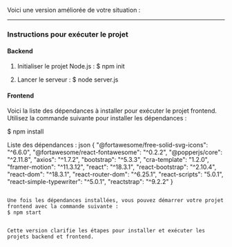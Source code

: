 Voici une version améliorée de votre situation :

---

### Instructions pour exécuter le projet

#### Backend

1. Initialiser le projet Node.js :
   $ npm init

2. Lancer le serveur :
   $ node server.js

#### Frontend

Voici la liste des dépendances à installer pour exécuter le projet frontend. Utilisez la commande suivante pour installer les dépendances :

$ npm install

Liste des dépendances :
json
{
    "@fortawesome/free-solid-svg-icons": "^6.6.0",
    "@fortawesome/react-fontawesome": "^0.2.2",
    "@popperjs/core": "^2.11.8",
    "axios": "^1.7.2",
    "bootstrap": "^5.3.3",
    "cra-template": "1.2.0",
    "framer-motion": "^11.3.12",
    "react": "^18.3.1",
    "react-bootstrap": "^2.10.4",
    "react-dom": "^18.3.1",
    "react-router-dom": "^6.25.1",
    "react-scripts": "5.0.1",
    "react-simple-typewriter": "^5.0.1",
    "reactstrap": "^9.2.2"
}
```

Une fois les dépendances installées, vous pouvez démarrer votre projet frontend avec la commande suivante :
$ npm start


Cette version clarifie les étapes pour installer et exécuter les projets backend et frontend.
